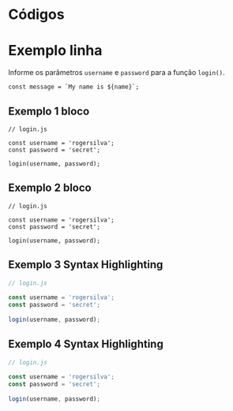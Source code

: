 # Códigos

# Exemplo linha 
Informe os parâmetros `username` e `password` para a função `login()`.

``const message = `My name is ${name}`;``

## Exemplo 1 bloco
    // login.js

    const username = 'rogersilva';
    const password = 'secret';

    login(username, password);

## Exemplo 2 bloco
```
// login.js
    
const username = 'rogersilva';
const password = 'secret';
    
login(username, password);
```

## Exemplo 3 Syntax Highlighting
```javascript
// login.js
    
const username = 'rogersilva';
const password = 'secret';
    
login(username, password);
```
## Exemplo 4 Syntax Highlighting
```js
// login.js
    
const username = 'rogersilva';
const password = 'secret';
    
login(username, password);
```